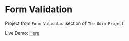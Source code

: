# Form Validation

Project from `Form Validation`section of `The Odin Project`

Live Demo: [Here](https://g1deondt.github.io/odin-form-validation/)
